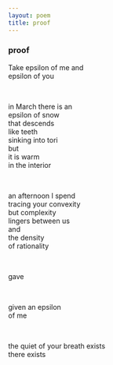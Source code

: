 ```yaml
---
layout: poem
title: proof
---
```


### proof


Take epsilon of me and  
epsilon of you  

&nbsp;  

in March there is an  
epsilon of snow  
that descends  
like teeth  
sinking into tori  
but  
it is warm  
in the interior  

&nbsp;  

an afternoon I spend  
tracing your convexity  
but complexity  
lingers between us  
and  
the density  
of rationality  

&nbsp;  

gave  

&nbsp;  

given an epsilon  
of me  

&nbsp;  

the quiet of your breath exists  
there exists  



